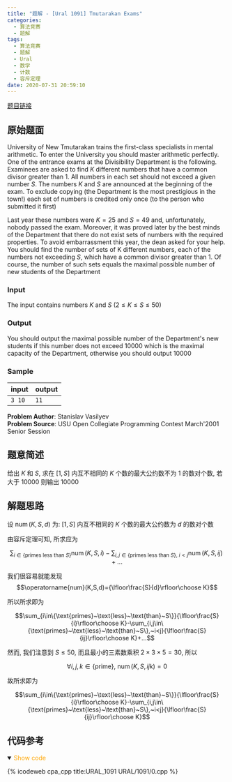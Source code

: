 ```yaml
---
title: "题解 - [Ural 1091] Tmutarakan Exams"
categories:
  - 算法竞赛
  - 题解
tags:
  - 算法竞赛
  - 题解
  - Ural
  - 数学
  - 计数
  - 容斥定理
date: 2020-07-31 20:59:10
---
```


[题目链接](https://vjudge.net/problem/URAL-1091/origin)

<!-- more -->

## 原始题面

University of New Tmutarakan trains the first-class specialists in mental arithmetic. To enter the University you should master arithmetic perfectly. One of the entrance exams at the Divisibility Department is the following. Examinees are asked to find $K$ different numbers that have a common divisor greater than $1$. All numbers in each set should not exceed a given number $S$. The numbers $K$ and $S$ are announced at the beginning of the exam. To exclude copying (the Department is the most prestigious in the town!) each set of numbers is credited only once (to the person who submitted it first)

Last year these numbers were $K=25$ and $S=49$ and, unfortunately, nobody passed the exam. Moreover, it was proved later by the best minds of the Department that there do not exist sets of numbers with the required properties. To avoid embarrassment this year, the dean asked for your help. You should find the number of sets of K different numbers, each of the numbers not exceeding $S$, which have a common divisor greater than $1$. Of course, the number of such sets equals the maximal possible number of new students of the Department

### Input

The input contains numbers $K$ and $S$ ($2 ≤ K ≤ S ≤ 50$)

### Output

You should output the maximal possible number of the Department's new students if this number does not exceed $10000$ which is the maximal capacity of the Department, otherwise you should output $10000$

### Sample

| input  | output |
| ------ | ------ |
| `3 10` | `11`   |

**Problem Author**: Stanislav Vasilyev  
**Problem Source**: USU Open Collegiate Programming Contest March'2001 Senior Session

## 题意简述

给出 $K$ 和 $S$, 求在 $[1,S]$ 内互不相同的 $K$ 个数的最大公约数不为 $1$ 的数对个数, 若大于 $10000$ 则输出 $10000$

## 解题思路

设 $\operatorname{num}(K,S,d)$ 为: $[1,S]$ 内互不相同的 $K$ 个数的最大公约数为 $d$ 的数对个数

由容斥定理可知, 所求应为

$$\sum_{i\in\{\text{primes}~\text{less}~\text{than}~S\}}\operatorname{num}(K,S,i)-\sum_{i,j\in\{\text{primes}~\text{less}~\text{than}~S\},~i<j}\operatorname{num}(K,S,ij)+...$$

我们很容易就能发现
$$\operatorname{num}(K,S,d)={\lfloor\frac{S}{d}\rfloor\choose K}$$

所以所求即为

$$\sum_{i\in\{\text{primes}~\text{less}~\text{than}~S\}}{\lfloor\frac{S}{i}\rfloor\choose K}-\sum_{i,j\in\{\text{primes}~\text{less}~\text{than}~S\},~i<j}{\lfloor\frac{S}{ij}\rfloor\choose K}+...$$

然而, 我们注意到 $S\leqslant 50$, 而且最小的三素数乘积 $2\times 3\times 5=30$, 所以

$$\forall i,j,k\in\{\text{prime}\},~\operatorname{num}(K,S,ijk)=0$$

故所求即为

$$\sum_{i\in\{\text{primes}~\text{less}~\text{than}~S\}}{\lfloor\frac{S}{i}\rfloor\choose K}-\sum_{i,j\in\{\text{primes}~\text{less}~\text{than}~S\},~i<j}{\lfloor\frac{S}{ij}\rfloor\choose K}$$

## 代码参考

<details open>
<summary><font color='orange'>Show code</font></summary>

{% icodeweb cpa_cpp title:URAL_1091 URAL/1091/0.cpp %}

</details>
